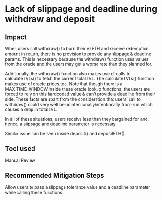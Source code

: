 # Lack of slippage and deadline during withdraw and deposit
## Impact
When users call withdraw() to burn their ezETH and receive redemption amount in return, there is no provision to provide any slippage & deadline params. This is necessary because the withdraw() function uses values from the oracle and the users may get a worse rate than they planned for.

Additionally, the withdraw() function also makes use of calls to calculateTVLs() to fetch the current totalTVL. The calculateTVLs() function makes use of oracle prices too. Note that though there is a MAX_TIME_WINDOW inside these oracle lookup functions, the users are forced to rely on this hardcoded value & can’t provide a deadline from their side.
These facts are apart from the consideration that users’ call to withdraw() could very well be unintentionally/intentionally front-run which causes a drop in totalTVL. 

In all of these situations, users receive less than they bargained for and, hence, a slippage and deadline parameter is necessary.

Similar issue can be seen inside deposit() and depositETH().

## Tool used
Manual Review

## Recommended Mitigation Steps
Allow users to pass a slippage tolerance value and a deadline parameter while calling these functions.